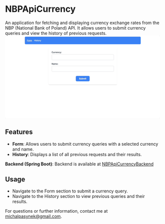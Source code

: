 # NBPApiCurrency

An application for fetching and displaying currency exchange rates from the NBP (National Bank of Poland) API. It allows users to submit currency queries and view the history of previous requests.
![NBPApiCurrency](https://raw.githubusercontent.com/terabajt/NbpApiExchangeratesFront/refs/heads/main/media/NbpImage.gif)

## Features

- **Form**: Allows users to submit currency queries with a selected currency and name.
- **History**: Displays a list of all previous requests and their results.

**Backend (Spring Boot)**:
Backend is available at [NBPApiCurrencyBackend](https://github.com/terabajt/NbpApiExchangerates)

## Usage

- Navigate to the Form section to submit a currency query.
- Navigate to the History section to view previous queries and their results.

For questions or further information, contact me at michalpasynek@gmail.com.
